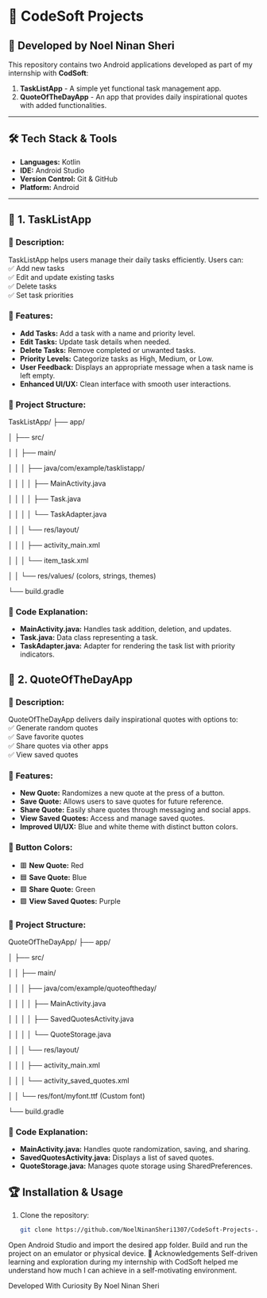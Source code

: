 # 🚀 CodeSoft Projects  
## 📝 Developed by Noel Ninan Sheri  

This repository contains two Android applications developed as part of my internship with **CodSoft**:  

1. **TaskListApp** - A simple yet functional task management app.  
2. **QuoteOfTheDayApp** - An app that provides daily inspirational quotes with added functionalities.  

---  

## 🛠️ Tech Stack & Tools  
- **Languages:** Kotlin  
- **IDE:** Android Studio  
- **Version Control:** Git & GitHub  
- **Platform:** Android  

---  

## 📱 **1. TaskListApp**  


### 📝 **Description:**  
TaskListApp helps users manage their daily tasks efficiently. Users can:  
✅ Add new tasks  
✅ Edit and update existing tasks  
✅ Delete tasks  
✅ Set task priorities  

### 🌟 **Features:**  
- **Add Tasks:** Add a task with a name and priority level.  
- **Edit Tasks:** Update task details when needed.  
- **Delete Tasks:** Remove completed or unwanted tasks.  
- **Priority Levels:** Categorize tasks as High, Medium, or Low.  
- **User Feedback:** Displays an appropriate message when a task name is left empty.  
- **Enhanced UI/UX:** Clean interface with smooth user interactions.  

### 📂 **Project Structure:**  
TaskListApp/
├── app/

│ ├── src/

│ │ ├── main/

│ │ │ ├── java/com/example/tasklistapp/

│ │ │ │ ├── MainActivity.java

│ │ │ │ ├── Task.java

│ │ │ │ └── TaskAdapter.java

│ │ │ └── res/layout/

│ │ │ ├── activity_main.xml

│ │ │ └── item_task.xml

│ │ └── res/values/ (colors, strings, themes)

└── build.gradle


### 🧩 **Code Explanation:**  
- **MainActivity.java:** Handles task addition, deletion, and updates.  
- **Task.java:** Data class representing a task.  
- **TaskAdapter.java:** Adapter for rendering the task list with priority indicators.  


## 📖 **2. QuoteOfTheDayApp**  

### 📝 **Description:**  
QuoteOfTheDayApp delivers daily inspirational quotes with options to:  
✅ Generate random quotes  
✅ Save favorite quotes  
✅ Share quotes via other apps  
✅ View saved quotes  

### 🌟 **Features:**  
- **New Quote:** Randomizes a new quote at the press of a button.  
- **Save Quote:** Allows users to save quotes for future reference.  
- **Share Quote:** Easily share quotes through messaging and social apps.  
- **View Saved Quotes:** Access and manage saved quotes.  
- **Improved UI/UX:** Blue and white theme with distinct button colors.  

### 🎨 **Button Colors:**  
- 🟥 **New Quote:** Red  
- 🟦 **Save Quote:** Blue  
- 🟩 **Share Quote:** Green  
- 🟪 **View Saved Quotes:** Purple  

### 📂 **Project Structure:**  
QuoteOfTheDayApp/
├── app/

│ ├── src/

│ │ ├── main/

│ │ │ ├── java/com/example/quoteoftheday/

│ │ │ │ ├── MainActivity.java

│ │ │ │ ├── SavedQuotesActivity.java

│ │ │ │ └── QuoteStorage.java

│ │ │ └── res/layout/

│ │ │ ├── activity_main.xml

│ │ │ └── activity_saved_quotes.xml

│ │ └── res/font/myfont.ttf (Custom font)

└── build.gradle

### 🧩 **Code Explanation:**  
- **MainActivity.java:** Handles quote randomization, saving, and sharing.  
- **SavedQuotesActivity.java:** Displays a list of saved quotes.  
- **QuoteStorage.java:** Manages quote storage using SharedPreferences.  


## 🏆 **Installation & Usage**  
1. Clone the repository:  
   ```bash
   git clone https://github.com/NoelNinanSheri1307/CodeSoft-Projects-.git
Open Android Studio and import the desired app folder.
Build and run the project on an emulator or physical device.
🙌 Acknowledgements
Self-driven learning and exploration during my internship with CodSoft helped me understand how much I can achieve in a self-motivating environment.

Developed With Curiosity By Noel Ninan Sheri
